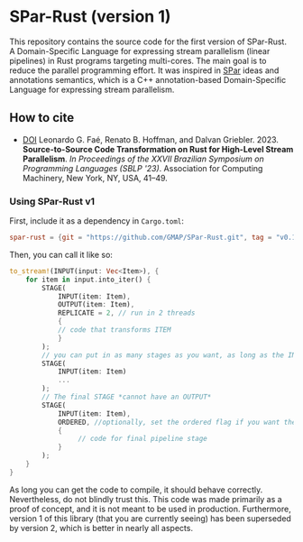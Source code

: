 # SPar-Rust (version 1)

This repository contains the source code for the first version of SPar-Rust. A Domain-Specific Language for expressing stream parallelism (linear pipelines) in Rust programs targeting multi-cores.
The main goal is to reduce the parallel programming effort. It was inspired in [SPar](https://github.com/GMAP/SPar) ideas and annotations semantics, which is a C++ annotation-based Domain-Specific Language for expressing stream parallelism.


## How to cite
- [DOI](https://dl.acm.org/doi/10.1145/3624309.3624320) Leonardo G. Faé, Renato B. Hoffman, and Dalvan Griebler. 2023. **Source-to-Source Code Transformation on Rust for High-Level Stream Parallelism**. *In Proceedings of the XXVII Brazilian Symposium on Programming Languages (SBLP '23)*. Association for Computing Machinery, New York, NY, USA, 41–49. 

### Using SPar-Rust v1

First, include it as a dependency in `Cargo.toml`:

```toml
spar-rust = {git = "https://github.com/GMAP/SPar-Rust.git", tag = "v0.1.0" }
```

Then, you can call it like so:

```rust
to_stream!(INPUT(input: Vec<Item>), {
    for item in input.into_iter() {
        STAGE(
            INPUT(item: Item),
            OUTPUT(item: Item),
            REPLICATE = 2, // run in 2 threads
            {
            // code that transforms ITEM
            }
        );
        // you can put in as many stages as you want, as long as the INPUTs and OUTPUTs all line up
        STAGE(
            INPUT(item: Item)
            ...
        );
        // The final STAGE *cannot have an OUTPUT*
        STAGE(
            INPUT(item: Item),
            ORDERED, //optionally, set the ordered flag if you want the result to have the same order as the original input
            {
                 // code for final pipeline stage
            }
        );
    }
}
```

As long you can get the code to compile, it should behave correctly. Nevertheless, do not blindly trust this.
This code was made primarily as a proof of concept, and it is not meant to be used in production. Furthermore,
version 1 of this library (that you are currently seeing) has been superseded by version 2, which is better in
nearly all aspects.
